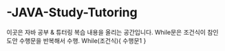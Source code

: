 # -JAVA-Study-Tutoring
이곳은 자바 공부 & 튜터링 복습 내용을 올리는 공간입니다.
While문은 조건식이 참인 도안 수행문을 반복해서 수행.
While(조건식){
	수행문1
}
